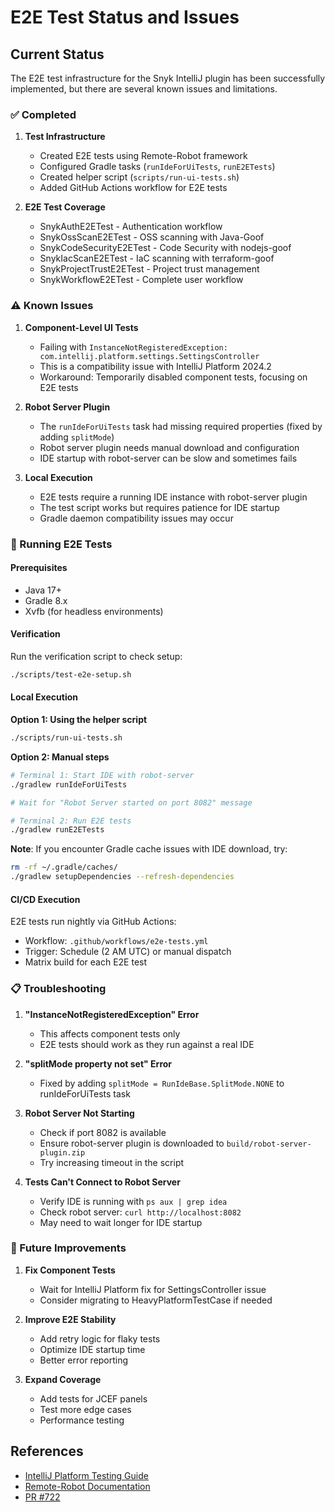 # E2E Test Status and Issues

## Current Status

The E2E test infrastructure for the Snyk IntelliJ plugin has been successfully implemented, but there are several known issues and limitations.

### ✅ Completed

1. **Test Infrastructure**
   - Created E2E tests using Remote-Robot framework
   - Configured Gradle tasks (`runIdeForUiTests`, `runE2ETests`)
   - Created helper script (`scripts/run-ui-tests.sh`)
   - Added GitHub Actions workflow for E2E tests

2. **E2E Test Coverage**
   - SnykAuthE2ETest - Authentication workflow
   - SnykOssScanE2ETest - OSS scanning with Java-Goof
   - SnykCodeSecurityE2ETest - Code Security with nodejs-goof
   - SnykIacScanE2ETest - IaC scanning with terraform-goof
   - SnykProjectTrustE2ETest - Project trust management
   - SnykWorkflowE2ETest - Complete user workflow

### ⚠️ Known Issues

1. **Component-Level UI Tests**
   - Failing with `InstanceNotRegisteredException: com.intellij.platform.settings.SettingsController`
   - This is a compatibility issue with IntelliJ Platform 2024.2
   - Workaround: Temporarily disabled component tests, focusing on E2E tests

2. **Robot Server Plugin**
   - The `runIdeForUiTests` task had missing required properties (fixed by adding `splitMode`)
   - Robot server plugin needs manual download and configuration
   - IDE startup with robot-server can be slow and sometimes fails

3. **Local Execution**
   - E2E tests require a running IDE instance with robot-server plugin
   - The test script works but requires patience for IDE startup
   - Gradle daemon compatibility issues may occur

### 🚀 Running E2E Tests

#### Prerequisites
- Java 17+ 
- Gradle 8.x
- Xvfb (for headless environments)

#### Verification
Run the verification script to check setup:
```bash
./scripts/test-e2e-setup.sh
```

#### Local Execution

**Option 1: Using the helper script**
```bash
./scripts/run-ui-tests.sh
```

**Option 2: Manual steps**
```bash
# Terminal 1: Start IDE with robot-server
./gradlew runIdeForUiTests

# Wait for "Robot Server started on port 8082" message

# Terminal 2: Run E2E tests
./gradlew runE2ETests
```

**Note**: If you encounter Gradle cache issues with IDE download, try:
```bash
rm -rf ~/.gradle/caches/
./gradlew setupDependencies --refresh-dependencies
```

#### CI/CD Execution

E2E tests run nightly via GitHub Actions:
- Workflow: `.github/workflows/e2e-tests.yml`
- Trigger: Schedule (2 AM UTC) or manual dispatch
- Matrix build for each E2E test

### 📋 Troubleshooting

1. **"InstanceNotRegisteredException" Error**
   - This affects component tests only
   - E2E tests should work as they run against a real IDE

2. **"splitMode property not set" Error**
   - Fixed by adding `splitMode = RunIdeBase.SplitMode.NONE` to runIdeForUiTests task

3. **Robot Server Not Starting**
   - Check if port 8082 is available
   - Ensure robot-server plugin is downloaded to `build/robot-server-plugin.zip`
   - Try increasing timeout in the script

4. **Tests Can't Connect to Robot Server**
   - Verify IDE is running with `ps aux | grep idea`
   - Check robot server: `curl http://localhost:8082`
   - May need to wait longer for IDE startup

### 🔮 Future Improvements

1. **Fix Component Tests**
   - Wait for IntelliJ Platform fix for SettingsController issue
   - Consider migrating to HeavyPlatformTestCase if needed

2. **Improve E2E Stability**
   - Add retry logic for flaky tests
   - Optimize IDE startup time
   - Better error reporting

3. **Expand Coverage**
   - Add tests for JCEF panels
   - Test more edge cases
   - Performance testing

## References

- [IntelliJ Platform Testing Guide](https://plugins.jetbrains.com/docs/intellij/testing-plugins.html)
- [Remote-Robot Documentation](https://github.com/JetBrains/intellij-ui-test-robot)
- [PR #722](https://github.com/snyk/snyk-intellij-plugin/pull/722)